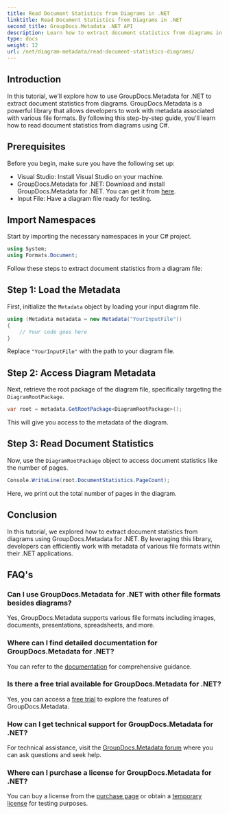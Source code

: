 ```yaml
---
title: Read Document Statistics from Diagrams in .NET
linktitle: Read Document Statistics from Diagrams in .NET
second_title: GroupDocs.Metadata .NET API
description: Learn how to extract document statistics from diagrams in .NET using GroupDocs.Metadata, a powerful metadata manipulation library.
type: docs
weight: 12
url: /net/diagram-metadata/read-document-statistics-diagrams/
---
```

## Introduction
In this tutorial, we'll explore how to use GroupDocs.Metadata for .NET to extract document statistics from diagrams. GroupDocs.Metadata is a powerful library that allows developers to work with metadata associated with various file formats. By following this step-by-step guide, you'll learn how to read document statistics from diagrams using C#.
## Prerequisites
Before you begin, make sure you have the following set up:
- Visual Studio: Install Visual Studio on your machine.
- GroupDocs.Metadata for .NET: Download and install GroupDocs.Metadata for .NET. You can get it from [here](https://releases.groupdocs.com/metadata/net/).
- Input File: Have a diagram file ready for testing.

## Import Namespaces
Start by importing the necessary namespaces in your C# project.
```csharp
using System;
using Formats.Document;
```

Follow these steps to extract document statistics from a diagram file:
## Step 1: Load the Metadata
First, initialize the `Metadata` object by loading your input diagram file.
```csharp
using (Metadata metadata = new Metadata("YourInputFile"))
{
    // Your code goes here
}
```
Replace `"YourInputFile"` with the path to your diagram file.
## Step 2: Access Diagram Metadata
Next, retrieve the root package of the diagram file, specifically targeting the `DiagramRootPackage`.
```csharp
var root = metadata.GetRootPackage<DiagramRootPackage>();
```
This will give you access to the metadata of the diagram.
## Step 3: Read Document Statistics
Now, use the `DiagramRootPackage` object to access document statistics like the number of pages.
```csharp
Console.WriteLine(root.DocumentStatistics.PageCount);
```
Here, we print out the total number of pages in the diagram.

## Conclusion
In this tutorial, we explored how to extract document statistics from diagrams using GroupDocs.Metadata for .NET. By leveraging this library, developers can efficiently work with metadata of various file formats within their .NET applications.

## FAQ's
### Can I use GroupDocs.Metadata for .NET with other file formats besides diagrams?
Yes, GroupDocs.Metadata supports various file formats including images, documents, presentations, spreadsheets, and more.
### Where can I find detailed documentation for GroupDocs.Metadata for .NET?
You can refer to the [documentation](https://reference.groupdocs.com/metadata/net/) for comprehensive guidance.
### Is there a free trial available for GroupDocs.Metadata for .NET?
Yes, you can access a [free trial](https://releases.groupdocs.com/) to explore the features of GroupDocs.Metadata.
### How can I get technical support for GroupDocs.Metadata for .NET?
For technical assistance, visit the [GroupDocs.Metadata forum](https://forum.groupdocs.com/c/metadata/14) where you can ask questions and seek help.
### Where can I purchase a license for GroupDocs.Metadata for .NET?
You can buy a license from the [purchase page](https://purchase.groupdocs.com/buy) or obtain a [temporary license](https://purchase.groupdocs.com/temporary-license/) for testing purposes.
